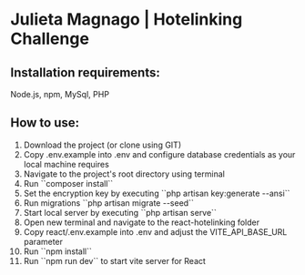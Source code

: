# Julieta Magnago | Hotelinking Challenge

## Installation requirements: 
Node.js, npm, MySql, PHP

## How to use: 
<ol>
  <li>Download the project (or clone using GIT) </li>
   <li>Copy .env.example into .env and configure database credentials as your local machine requires </li>
      <li>Navigate to the project's root directory using terminal </li>
      <li>Run ``composer install`` </li>
      <li>Set the encryption key by executing ``php artisan key:generate --ansi`` </li>  <li>Run migrations ``php artisan migrate --seed`` </li>
      <li> Start local server by executing ``php artisan serve``</li>
      <li>Open new terminal and navigate to the react-hotelinking folder </li>
      <li>Copy react/.env.example into .env and adjust the VITE_API_BASE_URL parameter </li>
      <li>Run ``npm install`` </li>
       <li> Run ``npm run dev`` to start vite server for React </li>
   
</ol>










